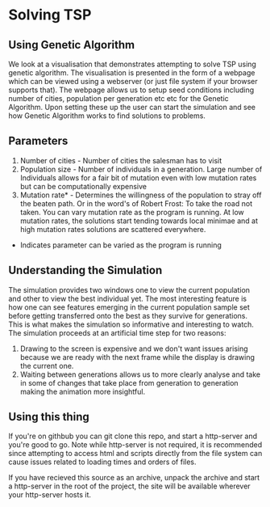 # Solving TSP
## Using Genetic Algorithm

We look at a visualisation that demonstrates attempting to solve TSP using genetic algorithm. The visualisation is presented in the form of a webpage which can be viewed using a webserver (or just file system if your browser supports that). The webpage allows us to setup seed conditions including  number of cities, population per generation etc etc for the Genetic Algorithm. Upon setting these up the user can start the simulation and see how Genetic Algorithm works to find solutions to problems. 

## Parameters

1. Number of cities - Number of cities the salesman has to visit
2. Population size - Number of individuals in a generation. Large number of Individuals allows for a fair bit of mutation even with low mutation rates but  can be computationally expensive
3. Mutation rate* - Determines the willingness of the population to stray off the beaten path. Or in the word's of Robert Frost: To take the road not taken. You can vary mutation rate as the program is running. At low mutation rates, the solutions start tending towards local minimae and at high mutation rates solutions are scattered everywhere.

* Indicates parameter can be varied as the program is running

## Understanding the Simulation

The simulation provides two windows one to view the current population and other to  view the best individual yet. The most interesting feature is how one can see features emerging in the current population sample set before getting transferred onto the best as they survive for generations. This is what makes the simulation so informative and interesting to watch. The simulation proceeds at an artificial time step for two reasons:

1. Drawing to the screen is expensive and we don't want issues arising because we are ready with the next frame while the display is drawing the current one.
2. Waiting between generations allows us to more clearly analyse and take in some of changes that take place from generation to generation making the animation more insightful.

## Using this thing

If you're on githbub you can git clone this repo, and start a http-server and you're good to go. Note while http-server is not required, it is recommended since attempting to access html and scripts directly from the file system can cause issues related to loading times and orders of files.

If you have recieved this source as an archive, unpack the archive and start a http-server in the root of the project, the site will be available wherever your http-server hosts it.
